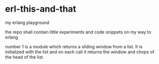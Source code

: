 erl-this-and-that
=================

my erlang playground

the repo shall contain little experiments and code snippets on
my way to erlang.

number 1 is a module which returns a sliding window from a list.
It is initialized with the list and on each call it returns 
the window and chops of the head of the list.
